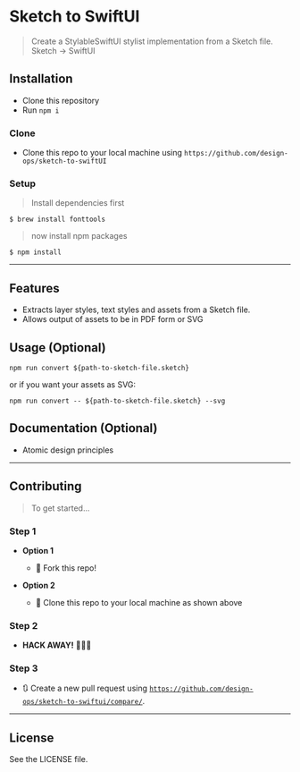 
# Sketch to SwiftUI

> Create a StylableSwiftUI stylist implementation from a Sketch file. Sketch -> SwiftUI

## Installation

- Clone this repository
- Run `npm i`

### Clone

- Clone this repo to your local machine using `https://github.com/design-ops/sketch-to-swiftUI`

### Setup

> Install dependencies first

```shell
$ brew install fonttools
```

> now install npm packages

```shell
$ npm install
```

---

## Features

- Extracts layer styles, text styles and assets from a Sketch file.
- Allows output of assets to be in PDF form or SVG

## Usage (Optional)

```shell
npm run convert ${path-to-sketch-file.sketch}
```

or if you want your assets as SVG:
```shell
npm run convert -- ${path-to-sketch-file.sketch} --svg
```

## Documentation (Optional)

- Atomic design principles


---

## Contributing

> To get started...

### Step 1

- **Option 1**
    - 🍴 Fork this repo!

- **Option 2**
    - 👯 Clone this repo to your local machine as shown above

### Step 2

- **HACK AWAY!** 🔨🔨🔨

### Step 3

- 🔃 Create a new pull request using <a href="https://github.com/design-ops/sketch-to-swiftui/compare/" target="_blank">`https://github.com/design-ops/sketch-to-swiftui/compare/`</a>.

---

## License

See the LICENSE file.
